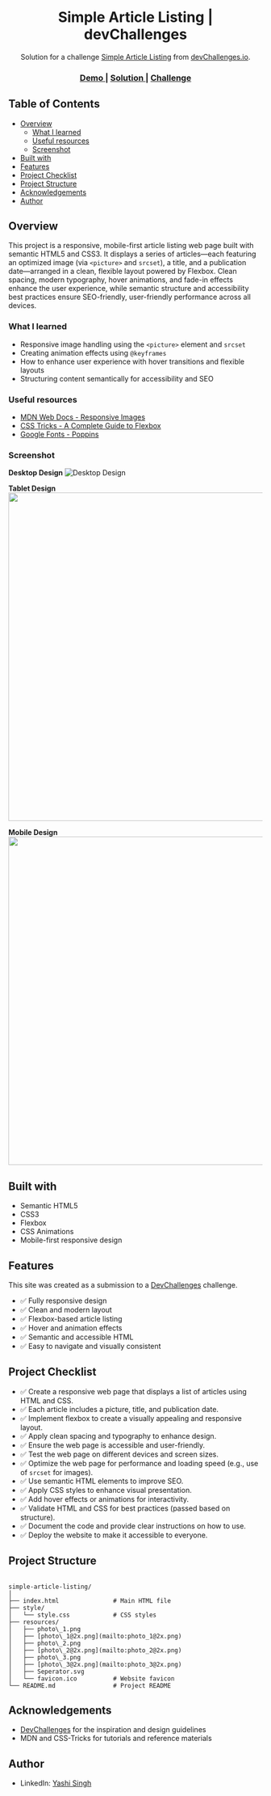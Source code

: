 <h1 align="center">Simple Article Listing | devChallenges</h1>

<div align="center">
   Solution for a challenge <a href="https://devchallenges.io/challenge/simple-article-listing" target="_blank">Simple Article Listing</a> from <a href="http://devchallenges.io" target="_blank">devChallenges.io</a>.
</div>

<div align="center">
  <h3>
    <a href="https://yashi-singh-9.github.io/Simple-Article-Listing/">
      Demo
    </a>
    <span> | </span>
    <a href="https://devchallenges.io/solution/51315">
      Solution
    </a>
    <span> | </span>
    <a href="https://devchallenges.io/challenge/simple-article-listing">
      Challenge
    </a>
  </h3>
</div>

## Table of Contents

- [Overview](#overview)
  - [What I learned](#what-i-learned)
  - [Useful resources](#useful-resources)
  - [Screenshot](#screenshot)
- [Built with](#built-with)
- [Features](#features)
- [Project Checklist](#project-checklist)
- [Project Structure](#project-structure) 
- [Acknowledgements](#acknowledgements)
- [Author](#author)
  
## Overview

This project is a responsive, mobile-first article listing web page built with semantic HTML5 and CSS3. It displays a series of articles—each featuring an optimized image (via `<picture>` and `srcset`), a title, and a publication date—arranged in a clean, flexible layout powered by Flexbox. Clean spacing, modern typography, hover animations, and fade-in effects enhance the user experience, while semantic structure and accessibility best practices ensure SEO-friendly, user-friendly performance across all devices.

### What I learned

- Responsive image handling using the `<picture>` element and `srcset`
- Creating animation effects using `@keyframes`
- How to enhance user experience with hover transitions and flexible layouts
- Structuring content semantically for accessibility and SEO

### Useful resources

- [MDN Web Docs - Responsive Images](https://developer.mozilla.org/en-US/docs/Learn/HTML/Multimedia_and_embedding/Responsive_images)
- [CSS Tricks - A Complete Guide to Flexbox](https://css-tricks.com/snippets/css/a-guide-to-flexbox/)
- [Google Fonts - Poppins](https://fonts.google.com/specimen/Poppins)

### Screenshot

**Desktop Design**
![Desktop Design](design/Desktop_1350px.png)

**Tablet Design**  
<img src="design/Tablet_1024px.png" height="650px">

**Mobile Design**  
<img src="design/Mobile_412px.png" height="650px">

## Built with

- Semantic HTML5
- CSS3
- Flexbox
- CSS Animations
- Mobile-first responsive design

## Features

This site was created as a submission to a [DevChallenges](https://devchallenges.io/challenges-dashboard) challenge.

- ✅ Fully responsive design
- ✅ Clean and modern layout
- ✅ Flexbox-based article listing
- ✅ Hover and animation effects
- ✅ Semantic and accessible HTML
- ✅ Easy to navigate and visually consistent

## Project Checklist

- ✅ Create a responsive web page that displays a list of articles using HTML and CSS.
- ✅ Each article includes a picture, title, and publication date.
- ✅ Implement flexbox to create a visually appealing and responsive layout.
- ✅ Apply clean spacing and typography to enhance design.
- ✅ Ensure the web page is accessible and user-friendly.
- ✅ Test the web page on different devices and screen sizes.
- ✅ Optimize the web page for performance and loading speed (e.g., use of `srcset` for images).
- ✅ Use semantic HTML elements to improve SEO.
- ✅ Apply CSS styles to enhance visual presentation.
- ✅ Add hover effects or animations for interactivity.
- ✅ Validate HTML and CSS for best practices (passed based on structure).
- ✅ Document the code and provide clear instructions on how to use.
- ✅ Deploy the website to make it accessible to everyone.

## Project Structure

```

simple-article-listing/
│
├── index.html               # Main HTML file
├── style/
│   └── style.css            # CSS styles
├── resources/
│   ├── photo\_1.png
│   ├── [photo\_1@2x.png](mailto:photo_1@2x.png)
│   ├── photo\_2.png
│   ├── [photo\_2@2x.png](mailto:photo_2@2x.png)
│   ├── photo\_3.png
│   ├── [photo\_3@2x.png](mailto:photo_3@2x.png)
│   ├── Seperator.svg
│   └── favicon.ico          # Website favicon
└── README.md                # Project README

```

## Acknowledgements

- [DevChallenges](https://devchallenges.io/) for the inspiration and design guidelines
- MDN and CSS-Tricks for tutorials and reference materials

## Author

- LinkedIn: [Yashi Singh](https://www.linkedin.com/in/yashi-singh-b4143a246)
